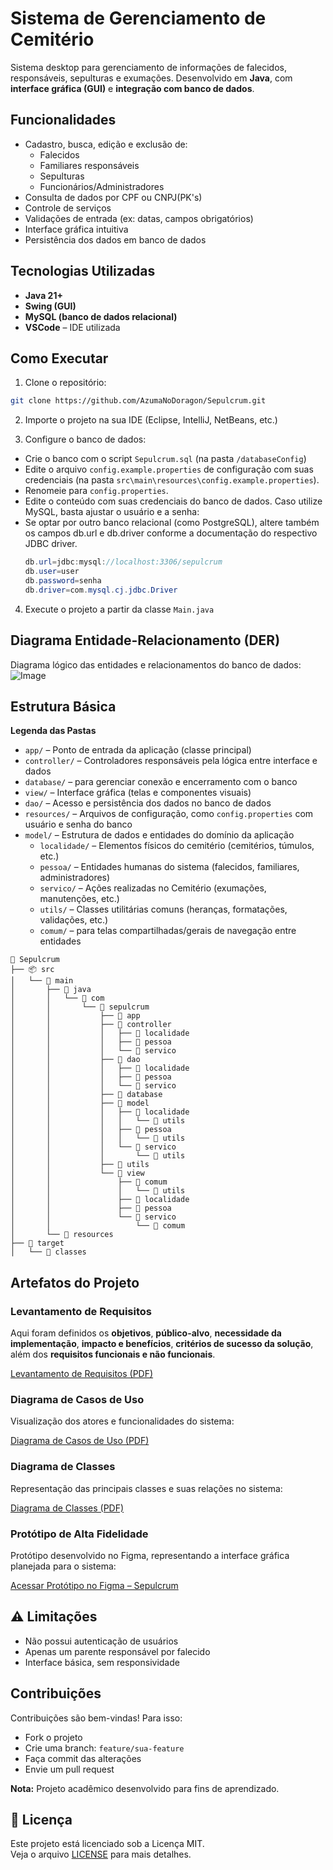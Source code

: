 # Sistema de Gerenciamento de Cemitério

Sistema desktop para gerenciamento de informações de falecidos, responsáveis, sepulturas e exumações. Desenvolvido em **Java**, com **interface gráfica (GUI)** e **integração com banco de dados**.

## Funcionalidades

- Cadastro, busca, edição e exclusão de:
  - Falecidos
  - Familiares responsáveis
  - Sepulturas
  - Funcionários/Administradores
- Consulta de dados por CPF ou CNPJ(PK's)
- Controle de serviços
- Validações de entrada (ex: datas, campos obrigatórios)
- Interface gráfica intuitiva
- Persistência dos dados em banco de dados

## Tecnologias Utilizadas

- **Java 21+**
- **Swing (GUI)**
- **MySQL (banco de dados relacional)**
- **VSCode** – IDE utilizada

## Como Executar

1. Clone o repositório:
  ```bash
  git clone https://github.com/AzumaNoDoragon/Sepulcrum.git
  ```

2. Importe o projeto na sua IDE (Eclipse, IntelliJ, NetBeans, etc.)

3. Configure o banco de dados:
- Crie o banco com o script `Sepulcrum.sql` (na pasta `/databaseConfig`)
- Edite o arquivo `config.example.properties` de configuração com suas credenciais (na pasta `src\main\resources\config.example.properties`).
- Renomeie para `config.properties`.
- Edite o conteúdo com suas credenciais do banco de dados. Caso utilize MySQL, basta ajustar o usuário e a senha:
- Se optar por outro banco relacional (como PostgreSQL), altere também os campos db.url e db.driver conforme a documentação do respectivo JDBC driver.
  ```Java
  db.url=jdbc:mysql://localhost:3306/sepulcrum
  db.user=user
  db.password=senha
  db.driver=com.mysql.cj.jdbc.Driver
  ```

4. Execute o projeto a partir da classe `Main.java`

## Diagrama Entidade-Relacionamento (DER)

Diagrama lógico das entidades e relacionamentos do banco de dados:
![Image](https://github.com/user-attachments/assets/424f4948-7e0f-4794-92d3-587691c4aff5)

## Estrutura Básica

**Legenda das Pastas**
- `app/` – Ponto de entrada da aplicação (classe principal)
- `controller/` – Controladores responsáveis pela lógica entre interface e dados
- `database/` – para gerenciar conexão e encerramento com o banco
- `view/` – Interface gráfica (telas e componentes visuais)
- `dao/` – Acesso e persistência dos dados no banco de dados
- `resources/` – Arquivos de configuração, como `config.properties` com usuário e senha do banco
- `model/` – Estrutura de dados e entidades do domínio da aplicação
  - `localidade/` – Elementos físicos do cemitério (cemitérios, túmulos, etc.)
  - `pessoa/` – Entidades humanas do sistema (falecidos, familiares, administradores)
  - `servico/` – Ações realizadas no Cemitério (exumações, manutenções, etc.)
  - `utils/` – Classes utilitárias comuns (heranças, formatações, validações, etc.)
  - `comum/` – para telas compartilhadas/gerais de navegação entre entidades

```
📁 Sepulcrum
├── 📦 src
│   └── 📁 main
│       ├── 📁 java
│       │   └── 📁 com
│       │       └── 📁 sepulcrum
│       │           ├── 📁 app
│       │           ├── 📁 controller
│       │           │   ├── 📁 localidade
│       │           │   ├── 📁 pessoa
│       │           │   └── 📁 servico
│       │           ├── 📁 dao
│       │           │   ├── 📁 localidade
│       │           │   ├── 📁 pessoa
│       │           │   └── 📁 servico
│       │           ├── 📁 database
│       │           ├── 📁 model
│       │           │   ├── 📁 localidade
│       │           │   │   └── 📁 utils
│       │           │   ├── 📁 pessoa
│       │           │   │   └── 📁 utils
│       │           │   └── 📁 servico
│       │           │       └── 📁 utils
│       │           ├── 📁 utils
│       │           └── 📁 view
│       │               ├── 📁 comum
│       │               │   └── 📁 utils
│       │               ├── 📁 localidade
│       │               ├── 📁 pessoa
│       │               └── 📁 servico
│       │                   └── 📁 comum
│       └── 📁 resources
├── 📁 target
│   └── 📁 classes
```

## Artefatos do Projeto

### Levantamento de Requisitos

Aqui foram definidos os **objetivos**, **público-alvo**, **necessidade da implementação**, **impacto e benefícios**, **critérios de sucesso da solução**, além dos **requisitos funcionais e não funcionais**.

[Levantamento de Requisitos (PDF)](https://github.com/AzumaNoDoragon/Sepulcrum/blob/main/documentacao/Levantamento%20de%20requisios.pdf)

### Diagrama de Casos de Uso

Visualização dos atores e funcionalidades do sistema:

[Diagrama de Casos de Uso (PDF)](https://github.com/AzumaNoDoragon/Sepulcrum/blob/main/documentacao/Diagrama%20de%20Casos%20de%20uso.pdf)

### Diagrama de Classes

Representação das principais classes e suas relações no sistema:

[Diagrama de Classes (PDF)](https://github.com/AzumaNoDoragon/Sepulcrum/blob/main/documentacao/Diagrama%20de%20Classes.pdf)

### Protótipo de Alta Fidelidade

Protótipo desenvolvido no Figma, representando a interface gráfica planejada para o sistema:

[Acessar Protótipo no Figma – Sepulcrum](https://www.figma.com/proto/A5obT1irJp1okvwqMJ6vkt/Sepulcrum?node-id=0-1&t=4ha3TvRyFWAvMtRV-1)

## ⚠️ Limitações

- Não possui autenticação de usuários
- Apenas um parente responsável por falecido
- Interface básica, sem responsividade

## Contribuições

Contribuições são bem-vindas! Para isso:

- Fork o projeto
- Crie uma branch: `feature/sua-feature`
- Faça commit das alterações
- Envie um pull request

**Nota:** Projeto acadêmico desenvolvido para fins de aprendizado.

## 📄 Licença

Este projeto está licenciado sob a Licença MIT.  
Veja o arquivo [LICENSE](LICENSE) para mais detalhes.